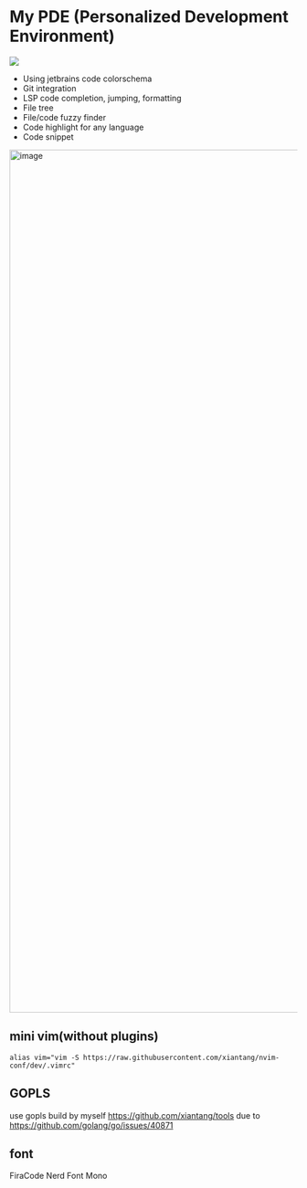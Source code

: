# My PDE (Personalized Development Environment)

![](https://byob.yarr.is/xiantang/nvim-conf/startuptime)

* Using jetbrains code colorschema
* Git integration
* LSP code completion, jumping, formatting
* File tree
* File/code fuzzy finder
* Code highlight for any language
* Code snippet

<img width="1512" alt="image" src="https://user-images.githubusercontent.com/34479567/237651867-d817d17d-1620-42e2-8972-d6b0af108edd.png">

## mini vim(without plugins)
`alias vim="vim -S https://raw.githubusercontent.com/xiantang/nvim-conf/dev/.vimrc"`

## GOPLS
use gopls build by myself https://github.com/xiantang/tools due to https://github.com/golang/go/issues/40871


## font
FiraCode Nerd Font Mono
